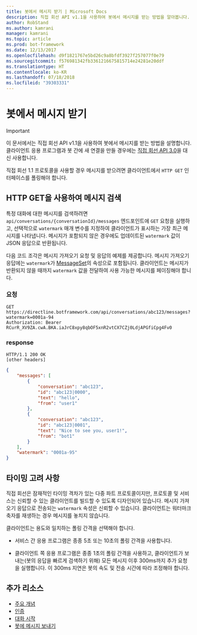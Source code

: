 ```yaml
---
title: 봇에서 메시지 받기 | Microsoft Docs
description: 직접 회선 API v1.1을 사용하여 봇에서 메시지를 받는 방법을 알아봅니다.
author: RobStand
ms.author: kamrani
manager: kamrani
ms.topic: article
ms.prod: bot-framework
ms.date: 12/13/2017
ms.openlocfilehash: d9f1821767e5bd26c9a8bfdf3927f257077f0e79
ms.sourcegitcommit: f576981342fb3361216675815714e24281e20ddf
ms.translationtype: HT
ms.contentlocale: ko-KR
ms.lasthandoff: 07/18/2018
ms.locfileid: "39303331"
---
```

# <a name="receive-messages-from-the-bot"></a>봇에서 메시지 받기

> [!IMPORTANT]
> 이 문서에서는 직접 회선 API v1.1을 사용하여 봇에서 메시지를 받는 방법을 설명합니다. 클라이언트 응용 프로그램과 봇 간에 새 연결을 만들 경우에는 [직접 회선 API 3.0](bot-framework-rest-direct-line-3-0-receive-activities.md)을 대신 사용합니다.

직접 회선 1.1 프로토콜을 사용할 경우 메시지를 받으려면 클라이언트에서 `HTTP GET` 인터페이스를 폴링해야 합니다. 

## <a name="retrieve-messages-with-http-get"></a>HTTP GET을 사용하여 메시지 검색

특정 대화에 대한 메시지를 검색하려면 `api/conversations/{conversationId}/messages` 엔드포인트에 `GET` 요청을 실행하고, 선택적으로 `watermark` 매개 변수를 지정하여 클라이언트가 표시하는 가장 최근 메시지를 나타냅니다. 메시지가 포함되지 않은 경우에도 업데이트된 `watermark` 값이 JSON 응답으로 반환됩니다.

다음 코드 조각은 메시지 가져오기 요청 및 응답의 예제를 제공합니다. 메시지 가져오기 응답에는 `watermark`가 [MessageSet](bot-framework-rest-direct-line-1-1-api-reference.md#messageset-object)의 속성으로 포함됩니다. 클라이언트는 메시지가 반환되지 않을 때까지 `watermark` 값을 전달하여 사용 가능한 메시지를 페이징해야 합니다. 

### <a name="request"></a>요청

```http
GET https://directline.botframework.com/api/conversations/abc123/messages?watermark=0001a-94
Authorization: Bearer RCurR_XV9ZA.cwA.BKA.iaJrC8xpy8qbOF5xnR2vtCX7CZj0LdjAPGfiCpg4Fv0
```

### <a name="response"></a>response

```http
HTTP/1.1 200 OK
[other headers]
```

```json
{
    "messages": [
        {
            "conversation": "abc123",
            "id": "abc123|0000",
            "text": "hello",
            "from": "user1"
        }, 
        {
            "conversation": "abc123",
            "id": "abc123|0001",
            "text": "Nice to see you, user1!",
            "from": "bot1"
        }
    ],
    "watermark": "0001a-95"
}
```

## <a name="timing-considerations"></a>타이밍 고려 사항

직접 회선은 잠재적인 타이밍 격차가 있는 다중 파트 프로토콜이지만, 프로토콜 및 서비스는 신뢰할 수 있는 클라이언트를 빌드할 수 있도록 디자인되어 있습니다. 메시지 가져오기 응답으로 전송되는 `watermark` 속성은 신뢰할 수 있습니다. 클라이언트는 워터마크 축자를 재생하는 경우 메시지를 놓치지 않습니다.

클라이언트는 용도와 일치하는 폴링 간격을 선택해야 합니다.

- 서비스 간 응용 프로그램은 종종 5초 또는 10초의 폴링 간격을 사용합니다.

- 클라이언트 쪽 응용 프로그램은 종종 1초의 폴링 간격을 사용하고, 클라이언트가 보내는(봇의 응답을 빠르게 검색하기 위해) 모든 메시지 이후 300ms까지 추가 요청을 실행합니다. 이 300ms 지연은 봇의 속도 및 전송 시간에 따라 조정해야 합니다.

## <a name="additional-resources"></a>추가 리소스

- [주요 개념](bot-framework-rest-direct-line-1-1-concepts.md)
- [인증](bot-framework-rest-direct-line-1-1-authentication.md)
- [대화 시작](bot-framework-rest-direct-line-1-1-start-conversation.md)
- [봇에 메시지 보내기](bot-framework-rest-direct-line-1-1-send-message.md)